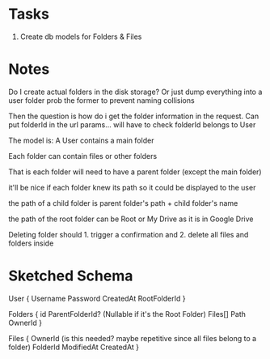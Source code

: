 # Tasks

1. Create db models for Folders & Files

# Notes
Do I create actual folders in the disk storage? Or just dump everything into a user folder
prob the former to prevent naming collisions

Then the question is how do i get the folder information in the request. Can put folderId in the url params... will have to check folderId belongs to User

The model is: A User contains a main folder

Each folder can contain files or other folders

That is each folder will need to have a parent folder (except the main folder)

it'll be nice if each folder knew its path so it could be displayed to the user

the path of a child folder is parent folder's path + child folder's name

the path of the root folder can be Root or My Drive as it is in Google Drive

Deleting folder should 1. trigger a confirmation and 2. delete all files and folders inside

# Sketched Schema

User {
    Username
    Password
    CreatedAt
    RootFolderId
}

Folders {
    id
    ParentFolderId? (Nullable if it's the Root Folder)
    Files[]
    Path
    OwnerId
}

Files {
    OwnerId (is this needed? maybe repetitive since all files belong to a folder)
    FolderId
    ModifiedAt
    CreatedAt
}
